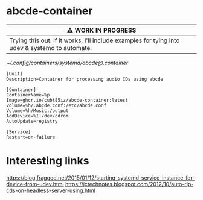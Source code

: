 # abcde-container

| :warning: **WORK IN PROGRESS** |
|--|
| Trying this out. If it works, I'll include examples for tying into udev & systemd to automate. |

_~/.config/containers/systemd/abcde@.container_

```
[Unit]
Description=Container for processing audio CDs using abcde

[Container]
ContainerName=%p
Image=ghcr.io/cubt85iz/abcde-container:latest
Volume=%h/.abcde.conf:/etc/abcde.conf
Volume=%h/Music:/output
AddDevice=%I:/dev/cdrom
AutoUpdate=registry

[Service]
Restart=on-failure
```

Interesting links
===
https://blog.fraggod.net/2015/01/12/starting-systemd-service-instance-for-device-from-udev.html
https://jctechnotes.blogspot.com/2012/10/auto-rip-cds-on-headless-server-using.html